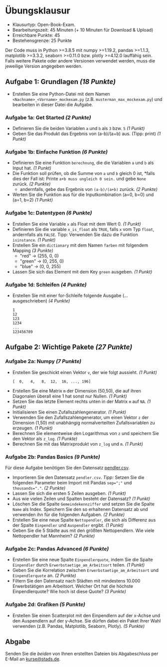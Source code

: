 # Übungsklausur

* Klausurtyp: Open-Book-Exam. 
* Bearbeitungszeit: 45 Minuten (+ 10 Minuten für Download & Upload)
* Erreichbare Punkte: 45
* Bestehensgrenze: 25 Punkte

Der Code muss in Python >=3.8.5 mit numpy >=1.19.2, pandas >=1.1.3, matplotlib >=3.3.2, seaborn >=0.11.0 bzw. plotly >=4.12.0 lauffähig sein. Falls weitere Pakete oder andere Versionen verwendet werden, muss die jeweilige Version angegeben werden.

## Aufgabe 1: Grundlagen  *(18 Punkte)*
* Erstellen Sie eine Python-Datei mit dem Namen `<Nachname>_<Vorname>_mockexam.py` (z.B. `musterman_max_mockexam.py`) und bearbeiten in dieser Datei die Aufgabe.

### Aufgabe 1a: Get Started *(2 Punkte)*

* Definieren Sie die beiden Variablen `a` und `b` als `3` bzw. `5` *(1 Punkt)*
* Geben Sie das Produkt das Ergebnis von (a-b)/(a+b) aus. (Tipp: print) *(1 Punkt)*

### Aufgabe 1b: Einfache Funktion *(6 Punkte)*

* Definieren Sie eine Funktion `berechnung`, die die Variablen `a` und `b` als Input hat.  *(1 Punkt)*
* Die Funktion soll prüfen, ob die Summe von `a` und `b` gleich 0 ist, 
    *falls dies der Fall ist: Printe `a+b muss ungleich 0 sein.` und gebe `None` zurück. *(2 Punkte)*
    * andernfalls, gebe das Ergebnis von  `(a-b)/(a+b)` zurück. *(2 Punkte)*
* Werten Sie die Funktion aus für die Inputkombination  (a=0, b=0) und (a=1, b=2) *(1 Punkt)*


### Aufgabe 1c: Datentypen *(6 Punkte)*


* Erstellen Sie eine Variable `x` als Float mit dem Wert 0. *(1 Punkt)*
* Definieren Sie die variable `x_is_float` als `TRUE`, falls `x` vom Typ `float`, andernfalls als `FALSE`. Tipp: Verwenden Sie dazu die Funktion `isinstance`. *(1 Punkt)*
* Erstellen Sie ein `dictionary` mit dem Namen `farben` mit folgendem Mapping *(3 Punkte)*
    * "red" -> (255, 0, 0)
    * "green" -> (0, 255, 0)
    * "blue" -> (0, 0, 255)
* Lassen Sie sich das Element mit dem Key `green` ausgeben. *(1 Punkt)*

### Aufgabe 1d: Schleifen *(4 Punkte)*
* Erstellen Sie mit einer for-Schleife folgende Ausgabe (... ausgeschrieben) *(4 Punkte)*
    ```
    1
    12
    123
    1234
    ...
    123456789
    ```

## Aufgabe 2: Wichtige Pakete *(27 Punkte)*

### Aufgabe 2a: Numpy *(7 Punkte)*
* Erstellen Sie geschickt einen Vektor `v`, der wie folgt aussieht. *(1 Punkt)*
    ```
    [  0,   4,   8,  12,  16, ..., 196]
    ```
* Erstellen Sie eine Matrix `m` der Dimension (50,50), die auf ihren Diagonalen überall eine 1 hat sonst nur Nullen. *(1 Punkt)*
* Setzen Sie das letzte Element rechts unten in der Matrix `m` auf `NA`. *(1 Punkt)*
* Initialisieren Sie einen Zufallszahlengenerator. *(1 Punkt)*
* Verwenden Sie den Zufallszahlengenerator, um einen Vektor `z` der Dimension (1,50) mit unabhängig normalverteilten Zufallsvariablen zu erzeugen. *(1 Punkt)*
* Berechnen Sie elementweise den Logarithmus von `z` und speichern Sie den Vektor als `z_log`. *(1 Punkte)*
* Berechnen Sie mit das Matrixprodukt von `z_log` und `m`. *(1 Punkt)*

### Aufgabe 2b: Pandas Basics *(9 Punkte)*

Für diese Aufgabe benötigen Sie den Datensatz [pendler.csv](pendler.csv).

* Importieren Sie den Datensatz `pendler.csv`. *Tipp:* Setzen Sie die folgenden Parameter beim Import mit Pandas `sep=";"` und  `thousands="."`. *(2 Punkte)*
* Lassen Sie sich die ersten 5 Zeilen ausgeben. *(1 Punkt)*
* Aus wie vielen Zeilen und Spalten besteht der Datensatz? *(1 Punkt)*
* Löschen Sie die Spalte `Gemeindekennziffer` und setzen Sie die Spalte `Name` als Index. Speichern Sie den so erhaltenen Datensatz ab und verwenden ihn für die folgenden Aufgaben. *(2 Punkte)*
* Erstellen Sie eine neue Spalte `Nettopendler`, die sich als Differenz aus der Spalte `Einpendler` und `Auspendler` ergibt. *(1 Punkt)*
* Geben Sie die 5 Städte aus mit den größten Nettopendlern. Wie viele Nettopendler hat Mannheim? *(2 Punkte)*

### Aufgabe 2c: Pandas Advanced *(6 Punkte)*
* Erstellen Sie eine neue Spalte `Einpendlerquote`, indem Sie die Spalte `Einpendler` durch `Erwerbstaetige_am_Arbeitsort` teilen. *(1 Punkt)*
* Geben Sie die Korrelation zwischen  `Erwerbstaetige_am_Arbeitsort` und `Einpendlerquote` an. *(2 Punkte)*
* Filtern Sie den Datensatz nach Städten mit mindestens 10.000 Erwerbstätigen am Arbeitsort. Welcher Ort hat die höchste Einpendlerquote? Wie hoch ist diese Quote? *(3 Punkte)*


### Aufgabe 2d: Grafiken *(5 Punkte)*

* Erstellen Sie einen Scatterplot mit den Einpendlern auf der x-Achse und den Auspendlern auf der y-Achse. Sie dürfen dabei ein Paket Ihrer Wahl verwenden (z.B. Pandas, Matplotlib, Seaborn, Plotly). *(5 Punkte)*

## Abgabe

Senden Sie die *beiden* von Ihnen erstellten Dateien bis Abgabeschluss per E-Mail an [kurse@stads.de](mailto:kurse@stads.de).
